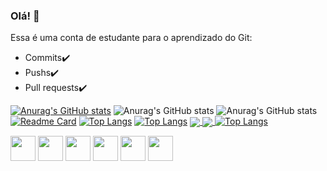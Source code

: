 ### Olá! 👋

<!--
**lucioweb/lucioweb** is a ✨ _special_ ✨ repository because its `README.md` (this file) appears on your GitHub profile.

Here are some ideas to get you started:

- 🔭 I’m currently working on ...
- 🌱 I’m currently learning ...
- 👯 I’m looking to collaborate on ...
- 🤔 I’m looking for help with ...
- 💬 Ask me about ...
- 📫 How to reach me: ...
- 😄 Pronouns: ...
- ⚡ Fun fact: ...
-->
Essa é uma conta de estudante para o aprendizado do Git: 
- Commits✔️
- Pushs✔️
- Pull requests✔️

[![Anurag's GitHub stats](https://github-readme-stats.vercel.app/api?username=lucioweb)](https://github.com/lucioweb/github-readme-stats)
![Anurag's GitHub stats](https://github-readme-stats.vercel.app/api?username=lucioweb&show_icons=true&theme=radical)
![Anurag's GitHub stats](https://github-readme-stats.vercel.app/api?username=lucioweb&show_icons=true&theme=dark)
[![Readme Card](https://github-readme-stats.vercel.app/api/pin/?username=lucioweb&repo=github-readme-stats)](https://github.com/lucioweb/github-readme-stats)
[![Top Langs](https://github-readme-stats.vercel.app/api/top-langs/?username=lucioweb)](https://github.com/lucioweb/github-readme-stats)
[![Top Langs](https://github-readme-stats.vercel.app/api/top-langs/?username=lucioweb&layout=compact)](https://github.com/lucioweb/github-readme-stats)
<a href="https://github.com/anuraghazra/github-readme-stats">
  <img align="center" src="https://github-readme-stats.vercel.app/api/pin/?username=lucioweb&repo=github-readme-stats" />
</a>
<a href="https://github.com/anuraghazra/convoychat">
  <img align="center" src="https://github-readme-stats.vercel.app/api/pin/?username=lucioweb&repo=convoychat" />
</a>
[![Top Langs](https://github-readme-stats.vercel.app/api/top-langs/?username=lucioweb)](https://github.com/lucioweb/github-readme-stats)
<div style="display:inline_block">
<img align="center" heigth="30" width="40" src="https://cdn.jsdelivr.net/gh/devicons/devicon/icons/azure/azure-original.svg" />
 
  <img align="center" heigth="30" width="40" src="https://cdn.jsdelivr.net/gh/devicons/devicon/icons/html5/html5-original.svg" />
  <img align="center" heigth="30" width="40" src="https://cdn.jsdelivr.net/gh/devicons/devicon/icons/css3/css3-original.svg" />
  <img align="center" heigth="30" width="40" src="https://cdn.jsdelivr.net/gh/devicons/devicon/icons/bootstrap/bootstrap-plain.svg" />
  <img align="center" heigth="30" width="40" src="https://cdn.jsdelivr.net/gh/devicons/devicon/icons/mysql/mysql-original.svg" />
  <img align="center" heigth="30" width="40" src="https://cdn.jsdelivr.net/gh/devicons/devicon/icons/ubuntu/ubuntu-plain.svg" />



</div>

